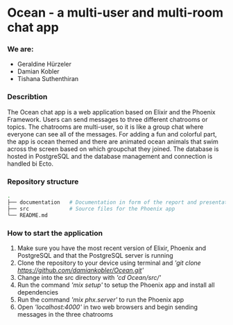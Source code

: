 # Ocean - a multi-user and multi-room chat app
### We are:
- Geraldine Hürzeler
- Damian Kobler
- Tishana Suthenthiran

### Describtion
The Ocean chat app is a web application based on Elixir and the Phoenix Framework. Users can send messages to three different chatrooms or topics. The chatrooms are multi-user, so it is like a group chat where everyone can see all of the messages. For adding a fun and colorful part, the app is ocean themed and there are animated ocean animals that swim across the screen based on which groupchat they joined. The database is hosted in PostgreSQL and the database management and connection is handled bi Ecto.

### Repository structure
```bash
.
├── documentation   # Documentation in form of the report and presentation slides
├── src             # Source files for the Phoenix app
└── README.md
```
###  How to start the application
1. Make sure you have the most recent version of Elixir, Phoenix and PostgreSQL and that the PostgreSQL server is running
2. Clone the repository to your device using terminal and *'git clone https://github.com/damiankobler/Ocean.git'*
3. Change into the src directory with *'cd Ocean/src/'*
4. Run the command *'mix setup'* to setup the Phoenix app and install all dependencies
5. Run the command *'mix phx.server'* to run the Phoenix app
6. Open *'localhost:4000'* in two web browsers and begin sending messages in the three chatrooms

